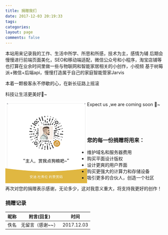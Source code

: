 ```yaml
---
title: 捐赠我们
date: 2017-12-03 20:19:33
tags:
categories:
layout: page
comments: false
---
```


<!-- ![](https://icloud.b0.upaiyun.com/zeng/juanzeng01.jpg) -->

本站用来记录我的工作、生活中所学、所思和所感，技术为主，感情为辅
后期会慢慢进行前端页面美化，SEO和移动端适配，微信公众号和小程序，淘宝店铺等
也打算在业余时间里做一些与物联网和智能家居相关的小创作，小视频
基于树莓派+微信+后端api，慢慢打造属于自己的家庭智能管家Jarvis

本着一颗极客永不停歇的心，在新长征路上摇滚

科技让生活更美好💖~

Expect us ,we are coming soon 🏹~
<img src="/images/resources/pay/wechat.png" width="256px" align="left"/>
<br>
<br>
<br>
<br>
<br>

### 您的每一份捐赠将用来：
* 维护域名和服务器费用
* 购买平面设计版权
* 设计更爽的用户界面
* 购买更强大的计算力和存储设备
* 吸引更多的合伙人，创造一个社区

再次对您的捐赠表示感谢，无论多少，这对我意义重大，将支持我更好的创作！

### 捐赠记录
|昵称|附言(回复)|时间|
|--|--|--|
|佚名|无留言（感谢~~）|2017.12.03|
